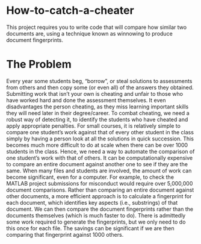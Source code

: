 # How-to-catch-a-cheater

This project requires you to write code that will compare how similar two documents are, 
using a technique known as winnowing to produce document fingerprints.

# The Problem

Every year some students beg, “borrow”, or steal solutions to assessments from others and then
copy some (or even all) of the answers they obtained. Submitting work that isn’t your own is
cheating and unfair to those who have worked hard and done the assessment themselves. It even
disadvantages the person cheating, as they miss learning important skills they will need later in their
degree/career.
To combat cheating, we need a robust way of detecting it, to identify the students who have
cheated and apply appropriate penalties.
For small courses, it is relatively simple to compare one student’s work against that of every other
student in the class simply by having a person look at all the solutions in quick succession. This
becomes much more difficult to do at scale when there can be over 1000 students in the class. 
Hence, we need a way to automate the comparison of one student’s
work with that of others.
It can be computationally expensive to compare an entire document against another one to see if
they are the same. When many files and students are involved, the amount of work can become
significant, even for a computer. For example, to check the MATLAB project submissions for
misconduct would require over 5,000,000 document comparisons. Rather than comparing an entire
document against other documents, a more efficient approach is to calculate a fingerprint for each
document, which identifies key aspects (i.e., substrings) of that document. We can then compare the
document fingerprints rather than the documents themselves (which is much faster to do). There is
admittedly some work required to generate the fingerprints, but we only need to do this once for
each file. The savings can be significant if we are then comparing that fingerprint against 1000
others.
